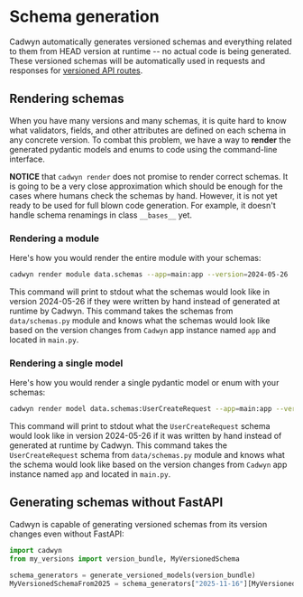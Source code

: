 # Schema generation

Cadwyn automatically generates versioned schemas and everything related to them from HEAD version at runtime -- no actual code is being generated. These versioned schemas will be automatically used in requests and responses for [versioned API routes](./main_app.md#main-app).

## Rendering schemas

When you have many versions and many schemas, it is quite hard to know what validators, fields, and other attributes are defined on each schema in any concrete version. To combat this problem, we have a way to **render** the generated pydantic models and enums to code using the command-line interface.

**NOTICE** that `cadwyn render` does not promise to render correct schemas. It is going to be a very close approximation which should be enough for the cases where humans check the schemas by hand. However, it is not yet ready to be used for full blown code generation. For example, it doesn't handle schema renamings in class `__bases__` yet.

### Rendering a module

Here's how you would render the entire module with your schemas:

```bash
cadwyn render module data.schemas --app=main:app --version=2024-05-26
```
<!-- TODO: Add an option to use a callable instead of a variable -->
This command will print to stdout what the schemas would look like in version 2024-05-26 if they were written by hand instead of generated at runtime by Cadwyn. This command takes the schemas from `data/schemas.py` module and knows what the schemas would look like based on the version changes from `Cadwyn` app instance named `app` and located in `main.py`.

### Rendering a single model

Here's how you would render a single pydantic model or enum with your schemas:

```bash
cadwyn render model data.schemas:UserCreateRequest --app=main:app --version=2024-05-26
```

This command will print to stdout what the `UserCreateRequest` schema would look like in version 2024-05-26 if it was written by hand instead of generated at runtime by Cadwyn. This command takes the `UserCreateRequest` schema from `data/schemas.py` module and knows what the schema would look like based on the version changes from `Cadwyn` app instance named `app` and located in `main.py`.

## Generating schemas without FastAPI

Cadwyn is capable of generating versioned schemas from its version changes even without FastAPI:

```python
import cadwyn
from my_versions import version_bundle, MyVersionedSchema

schema_generators = generate_versioned_models(version_bundle)
MyVersionedSchemaFrom2025 = schema_generators["2025-11-16"][MyVersionedSchema]
```
